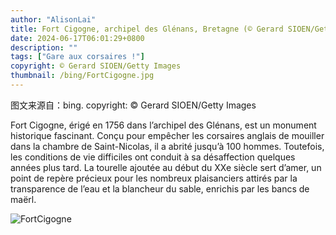 ```yaml
---
author: "AlisonLai"
title: Fort Cigogne, archipel des Glénans, Bretagne (© Gerard SIOEN/Getty Images)
date: 2024-06-17T06:01:29+0800
description: ""
tags: ["Gare aux corsaires !"]
copyright: © Gerard SIOEN/Getty Images
thumbnail: /bing/FortCigogne.jpg
---
```

图文来源自：bing.  copyright: © Gerard SIOEN/Getty Images

Fort Cigogne, érigé en 1756 dans l’archipel des Glénans, est un monument historique fascinant. Conçu pour empêcher les corsaires anglais de mouiller dans la chambre de Saint-Nicolas, il a abrité jusqu’à 100 hommes. Toutefois, les conditions de vie difficiles ont conduit à sa désaffection quelques années plus tard. La tourelle ajoutée au début du XXe siècle sert d’amer, un point de repère précieux pour les nombreux plaisanciers attirés par la transparence de l’eau et la blancheur du sable, enrichis par les bancs de maërl.

![FortCigogne](/bing/FortCigogne.jpg)